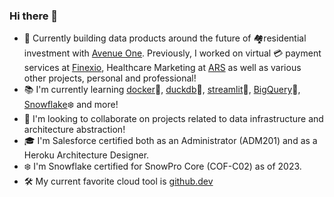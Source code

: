 ### Hi there 👋

<!--
**sgoley/sgoley** is a ✨ _special_ ✨ repository because its `README.md` (this file) appears on your GitHub profile.

Here are some ideas to get you started: -->

- 🔭 Currently building data products around the future of 🏘️residential investment with [Avenue One](https://www.avenueone.com/). Previously, I worked on virtual 💳 payment services at [Finexio](https://finexio.com), Healthcare Marketing at [ARS](https://www.advancedrecoverysystems.com/) as well as various other projects, personal and professional!
- 📚 I'm currently learning [docker](https://www.docker.com/)🐋, [duckdb](https://duckdb.org/)🦆, [streamlit](https://streamlit.io/)🎈, [BigQuery](https://cloud.google.com/bigquery/)🔎, [Snowflake](https://www.snowflake.com/en/)❄️ and more!
- 👯 I'm looking to collaborate on projects related to data infrastructure and architecture abstraction!
- 🎓 I'm Salesforce certified both as an Administrator (ADM201) and as a Heroku Architecture Designer.
- ❄️ I'm Snowflake certified for SnowPro Core (COF-C02) as of 2023.
-  🛠️ My current favorite cloud tool is [github.dev](https://github.dev/github/dev)

